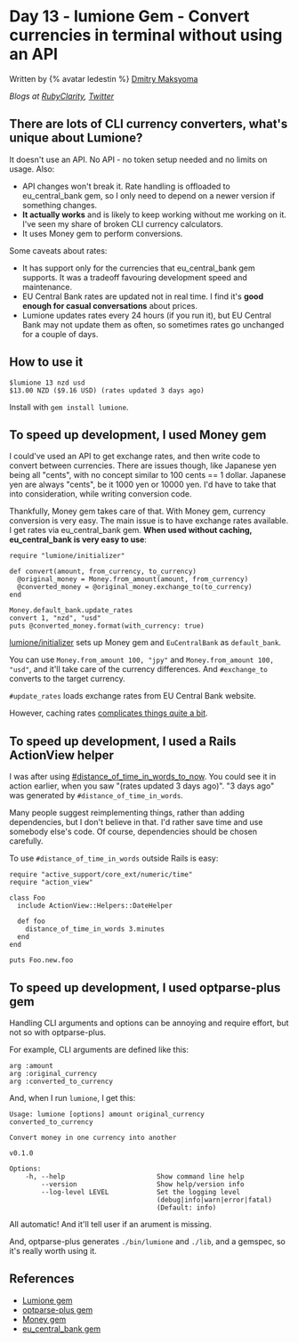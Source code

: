 # Day 13 - lumione Gem - Convert currencies in terminal without using an API

Written by {% avatar ledestin %} [Dmitry Maksyoma](https://github.com/ledestin)

_Blogs at [RubyClarity](https://rubyclarity.com),
[Twitter](https://twitter.com/oledestin)_

## There are lots of CLI currency converters, what's unique about Lumione?

It doesn't use an API. No API - no token setup needed and no limits on usage.
Also:
  * API changes won't break it. Rate handling is offloaded to
    eu_central_bank gem, so I
    only need to depend on a newer version if something changes.
  * **It actually works** and is likely to keep working without me working on
    it. I've seen my share of broken CLI currency calculators.
  * It uses Money gem to perform conversions.

Some caveats about rates:
  * It has support only for the currencies that eu_central_bank gem supports. It
    was a tradeoff favouring development speed and maintenance.
  * EU Central Bank rates are updated not in real time. I find it's **good
    enough for casual conversations** about prices.
  * Lumione updates rates every 24 hours (if you run it), but EU Central Bank
    may not update them as often, so sometimes rates go unchanged for a couple
    of days.

## How to use it

```
$lumione 13 nzd usd
$13.00 NZD ($9.16 USD) (rates updated 3 days ago)
```

Install with `gem install lumione`.

## To speed up development, I used Money gem

I could've used an API to get exchange rates, and then write code to convert
between currencies. There are issues though, like Japanese yen being all
"cents", with no concept similar to 100 cents == 1 dollar. Japanese yen are
always "cents", be it 1000 yen or 10000 yen. I'd have to take that into
consideration, while writing conversion code.

Thankfully, Money gem takes care of that. With Money gem, currency conversion is very easy. The main issue is to have exchange rates available. I get rates via
eu_central_bank gem.
**When used without caching, eu_central_bank is very easy to use**:

```
require "lumione/initializer"

def convert(amount, from_currency, to_currency)
  @original_money = Money.from_amount(amount, from_currency)
  @converted_money = @original_money.exchange_to(to_currency)
end

Money.default_bank.update_rates
convert 1, "nzd", "usd"
puts @converted_money.format(with_currency: true)
```

[lumione/initializer](https://github.com/ledestin/lumione/blob/master/lib/lumione/initializer.rb) sets up Money gem and `EuCentralBank` as `default_bank`.

You can use `Money.from_amount 100, "jpy"` and `Money.from_amount 100, "usd"`,
and it'll take care of the currency differences. And `#exchange_to` converts to
the target currency.

`#update_rates` loads exchange rates from EU Central Bank website.

However, caching rates [complicates things quite a
bit](https://github.com/ledestin/lumione/blob/v0.1.0/lib/lumione/bank.rb#L54).

## To speed up development, I used a Rails ActionView helper

I was after using
[#distance_of_time_in_words_to_now](https://apidock.com/rails/ActionView/Helpers/DateHelper/distance_of_time_in_words).
You could see it in action earlier, when you saw "(rates updated 3 days ago)".
"3 days ago" was generated by `#distance_of_time_in_words`.

Many people suggest reimplementing things, rather than adding dependencies, but
I don't believe in that. I'd rather save time and use somebody else's code. Of
course, dependencies should be chosen carefully.

To use `#distance_of_time_in_words` outside Rails is easy:
```
require "active_support/core_ext/numeric/time"
require "action_view"

class Foo
  include ActionView::Helpers::DateHelper

  def foo
    distance_of_time_in_words 3.minutes
  end
end

puts Foo.new.foo
```

## To speed up development, I used optparse-plus gem

Handling CLI arguments and options can be annoying and require effort, but not
so with optparse-plus.

For example, CLI arguments are defined like this:
```
arg :amount
arg :original_currency
arg :converted_to_currency
```

And, when I run `lumione`, I get this:
```
Usage: lumione [options] amount original_currency converted_to_currency

Convert money in one currency into another

v0.1.0

Options:
    -h, --help                       Show command line help
        --version                    Show help/version info
        --log-level LEVEL            Set the logging level
                                     (debug|info|warn|error|fatal)
                                     (Default: info)
```

All automatic! And it'll tell user if an arument is missing.

And, optparse-plus generates
`./bin/lumione` and `./lib`, and a gemspec, so it's really worth using it.

## References

* [Lumione gem](https://github.com/ledestin/lumione)
* [optparse-plus gem](https://github.com/davetron5000/optparse-plus)
* [Money gem](https://github.com/RubyMoney/money)
* [eu_central_bank gem](https://github.com/RubyMoney/eu_central_bank)
